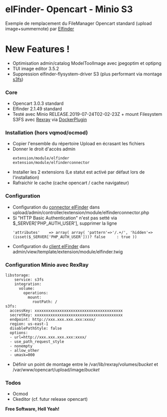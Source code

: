 # elFinder- Opencart - Minio S3 

Exemple de remplacement du FileManager Opencart standard (upload image+summernote) par [Elfinder](https://github.com/Studio-42/elFinder)  

# New Features !

- Optimisation admin/catalog ModelToolImage avec jpegoptim et optipng
- TUI image editor 3.5.2
- Suppression elfinder-flysystem-driver S3 (plus performant via montage [s3fs](https://github.com/s3fs-fuse/s3fs-fuse))

### Core

* Opencart 3.0.3 standard 
* Elfinder 2.1.49 standard 
* Testé avec Minio RELEASE.2019-07-24T02-02-23Z + mount Filesystem S3FS avec [Rexray](https://rexray.io/) via [DockerPlugin](https://github.com/rexray/rexray#runtime---docker-plugin)

### Installation (hors vqmod/ocmod)

* Copier l'ensemble du répertoire Upload en écrasant les fichiers 
* Donner le droit d'accès admin 
    ```
    extension/module/elfinder
    extension/module/elfinderconnector
    ```      
* Installer les 2 extensions (Le statut est activé par défaut lors de l'installation)
* Rafraichir le cache (cache opencart / cache navigateur)

### Configuration

+ Configuration du [connector elFinder](https://github.com/Studio-42/elFinder/wiki/Connector-configuration-options) dans upload/admin/controller/extension/module/elfinderconnector.php 
+ Si "HTTP Basic Authentication" n'est pas setté via $_SERVER['PHP_AUTH_USER'], supprimer la ligne
    ```
    'attributes'	=> array( array( 'pattern'=>'/.+/', 'hidden'=>(isset($_SERVER['PHP_AUTH_USER']))? false     : true ))
    ```
+ Configuration du [client elFinder](https://github.com/Studio-42/elFinder/wiki/Client-configuration-options) dans admin/view/template/extension/module/elfinder.twig 
      
### Configuration Minio avec RexRay

	libstorage:
		service: s3fs
		integration:
		  volume:
			operations:
			  mount:
				rootPath: /
	s3fs:
	  accessKey: xxxxxxxxxxxxxxxxxxxxxxxxxxxxxxxxxxxxxxx
	  secretKey: xxxxxxxxxxxxxxxxxxxxxxxxxxxxxxxxxxxxxxx
	  endpoint: http://xxx.xxx.xxx.xxx:xxxx/
	  region: us-east-1
      disablePathStyle: false 
      options:
      - url=http://xxx.xxx.xxx.xxx:xxxx/
      - use_path_request_style
      - nonempty
      - allow_other  
      - umask=000    

+ Définir un point de montage entre le /var/lib/rexray/volumes/*bucket* et /var/www/opencart/upload/image/*bucket*
      
### Todos

 - Ocmod
 - Ckeditor (cf. futur release opencart)

**Free Software, Hell Yeah!**
